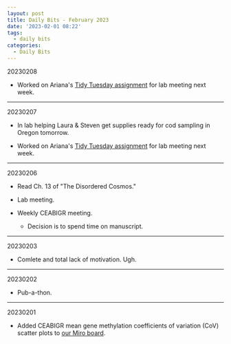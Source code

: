```yaml
---
layout: post
title: Daily Bits - February 2023
date: '2023-02-01 08:22'
tags: 
  - daily bits
categories: 
  - Daily Bits
---
```


20230208

- Worked on Ariana's [Tidy Tuesday assignment](https://github.com/RobertsLab/resources/discussions/1574) for lab meeting next week.

---

20230207

- In lab helping Laura & Steven get supplies ready for cod sampling in Oregon tomorrow.

- Worked on Ariana's [Tidy Tuesday assignment](https://github.com/RobertsLab/resources/discussions/1574) for lab meeting next week.

---

20230206

- Read Ch. 13 of "The Disordered Cosmos."

- Lab meeting.

- Weekly CEABIGR meeting.

  - Decision is to spend time on manuscript.

---

20230203

- Comlete and total lack of motivation. Ugh.

---

20230202

- Pub-a-thon.

---

20230201

- Added CEABIGR mean gene methylation coefficients of variation (CoV) scatter plots to [our Miro board](https://miro.com/app/board/uXjVPYZDgxw=/).